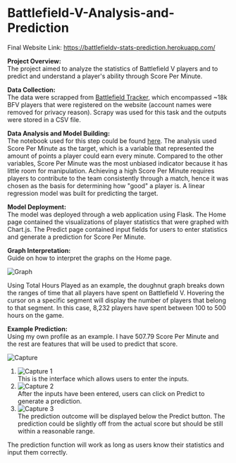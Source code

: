 # Battlefield-V-Analysis-and-Prediction

Final Website Link: https://battlefieldv-stats-prediction.herokuapp.com/

**Project Overview:**\
The project aimed to analyze the statistics of Battlefield V players and to predict and understand a player's ability through Score Per Minute. 

**Data Collection:**\
The data were scrapped from [Battlefield Tracker](https://battlefieldtracker.com/), which encompassed ~18k BFV players that were registered on the website (account names were removed for privacy reason). Scrapy was used for this task and the outputs were stored in a CSV file.  
  
**Data Analysis and Model Building:**\
The notebook used for this step could be found [here](https://nbviewer.jupyter.org/github/chihaos1/Battlefield-V-Analysis-and-Prediction/blob/main/Battlefield%20V%20Prediction.ipynb). The analysis used Score Per Minute as the target, which is a variable that represented the amount of points a player could earn every minute. Compared to the other variables, Score Per Minute was the most unbiased indicator because it has little room for manipulation. Achieving a high Score Per Minute requires players to contribute to the team consistently through a match, hence it was chosen as the basis for determining how "good" a player is. A linear regression model was built for predicting the target. 

**Model Deployment:**\
The model was deployed through a web application using Flask. The Home page contained the visualizations of player statistics that were graphed with Chart.js. The Predict page contained input fields for users to enter statistics and generate a prediction for Score Per Minute. 

**Graph Interpretation:**\
Guide on how to interpret the graphs on the Home page.

![Graph](https://user-images.githubusercontent.com/73306413/120029804-94731f80-bfc4-11eb-9b88-7fd563573619.png)

Using Total Hours Played as an example, the doughnut graph breaks down the ranges of time that all players have spent on Battlefield V. Hovering the cursor on a specific segment will display the number of players that belong to that segment. In this case, 8,232 players have spent between 100 to 500 hours on the game. 


**Example Prediction:**\
Using my own profile as an example. I have 507.79 Score Per Minute and the rest are features that will be used to predict that score. 

![Capture](https://user-images.githubusercontent.com/73306413/120030669-c2a52f00-bfc5-11eb-8e7a-3aac165f192d.PNG)

1. ![Capture 1](https://user-images.githubusercontent.com/73306413/120031181-77d7e700-bfc6-11eb-9db5-dbc9aee25c0a.PNG)\
This is the interface which allows users to enter the inputs. 
2. ![Capture 2](https://user-images.githubusercontent.com/73306413/120031575-fb91d380-bfc6-11eb-90b8-8a44693a0052.PNG)\
After the inputs have been entered, users can click on Predict to generate a prediction.
3. ![Capture 3](https://user-images.githubusercontent.com/73306413/120031795-44498c80-bfc7-11eb-93e0-8d491a16bce5.PNG)\
The prediction outcome will be displayed below the Predict button. The prediction could be slightly off from the actual score but should be still within a reasonable range. 

The prediction function will work as long as users know their statistics and input them correctly. 

